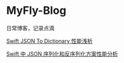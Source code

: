 # MyFly-Blog
日常博客，记录点滴

[Swift JSON To Dictionary 性能浅析](https://github.com/liyafly/MyFly-Blog/blob/main/page/Swift%20JSON%20To%20Dictionary%20%E6%80%A7%E8%83%BD%E6%B5%85%E6%9E%90.md)


[Swift 中 JSON 序列化和反序列化方案性能分析](https://github.com/liyafly/MyFly-Blog/blob/main/page/Swift%20%E4%B8%AD%20JSON%20%E5%BA%8F%E5%88%97%E5%8C%96%E5%92%8C%E5%8F%8D%E5%BA%8F%E5%88%97%E5%8C%96%E6%96%B9%E6%A1%88%E6%80%A7%E8%83%BD%E5%88%86%E6%9E%90.md)
